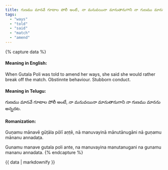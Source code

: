 ```yaml
---
title: గుణము మానవే గూటాల పోలీ అంటే, నా మనువయినా మానుతానుగాని నా గుణము మానను అన్నదట.
tags:
  - "ways"
  - "told"
  - "said"
  - "match"
  - "amend"
---
```


{% capture data %}
#### Meaning in English:
When Gutala Poli was told to amend her ways, she said she would rather break off the match.
Obstinnte behaviour. Stubborn conduct.

#### Meaning in Telugu:
గుణము మానవే గూటాల పోలీ అంటే, నా మనువయినా మానుతానుగాని నా గుణము మానను అన్నదట.

#### Romanization:
Guṇamu mānavē gūṭāla pōlī aṇṭē, nā manuvayinā mānutānugāni nā guṇamu mānanu annadaṭa.

Gunamu manave gutala poli ante, na manuvayina manutanugani na gunamu mananu annadata.
{% endcapture %}

{{ data | markdownify }}

